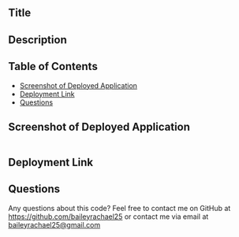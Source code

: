 ## Title
 

## Description


## Table of Contents
- [Screenshot of Deployed Application](#deployed)
- [Deployment Link](#deployment)
- [Questions](#questions)


## Screenshot of Deployed Application
<img src="">

## Deployment Link


## Questions
Any questions about this code? Feel free to contact me on GitHub at https://github.com/baileyrachael25 or contact me via email at baileyrachael25@gmail.com

